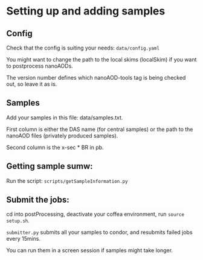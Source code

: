 # Setting up and adding samples

## Config
Check that the config is suiting your needs: `data/config.yaml`

You might want to change the path to the local skims (localSkim) if you want to postprocess nanoAODs.

The version number defines which nanoAOD-tools tag is being checked out, so leave it as is.


## Samples
Add your samples in this file: data/samples.txt.

First column is either the DAS name (for central samples) or the path to the nanoAOD files (privately produced samples).

Second column is the x-sec * BR in pb.

## Getting sample sumw:

Run the script: `scripts/getSampleInformation.py`

## Submit the jobs:

cd into postProcessing, deactivate your coffea environment, run `source setup.sh`.

`submitter.py` submits all your samples to condor, and resubmits failed jobs every 15mins.

You can run them in a screen session if samples might take longer.
